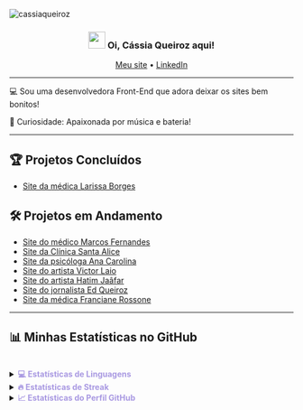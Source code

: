 <!-- Visualizações do Perfil -->
<p align="left"> <img src="https://komarev.com/ghpvc/?username=cassiaqueiroz&label=Profile%20views&color=a999e2&style=flat" alt="cassiaqueiroz" /> </p>

<!-- Título e Saudação -->
<h3 align="center"><img src="https://images.emojiterra.com/google/noto-emoji/animated-emoji/1f44b-1f3fb.gif" width="30px"> Oi, Cássia Queiroz aqui!</h3>

<p align="center">
  <a href="https://cassiaqueirozcodelab.com.br">Meu site</a> •
  <a href="https://www.linkedin.com/in/cassia-queiroz/">LinkedIn</a>
</p>

<!-- Sobre Mim -->
---
💻 Sou uma desenvolvedora Front-End que adora deixar os sites bem bonitos!

🥁 Curiosidade: Apaixonada por música e bateria! 

---

<!-- Seção de Projetos -->
## 🏆 Projetos Concluídos
- [Site da médica Larissa Borges](https://dralarissaborges.com.br)

## 🛠️ Projetos em Andamento
- [Site do médico Marcos Fernandes](https://drmarcosfernandes.com)
- [Site da Clínica Santa Alice](https://cassiaqueiroz.github.io/clinica-santa-alice/)
- [Site da psicóloga Ana Carolina](https://cassiaqueiroz.github.io/ana-carolina/) 
- [Site do artista Victor Laio](https://cassiaqueiroz.github.io/vlaio/) 
- [Site do artista Hatim Jaâfar](https://cassiaqueiroz.github.io/hatim-jaafar/) 
- [Site do jornalista Ed Queiroz](https://cassiaqueiroz.github.io/ed-queiroz/)
- [Site da médica Franciane Rossone](https://cassiaqueiroz.github.io/dra-franciane-rossone/)


---

<!-- Estatísticas do GitHub -->
## 📊 Minhas Estatísticas no GitHub 
<br/>

<div>
  <details>
    <summary><b style="color: #a999e2;">💻 Estatísticas de Linguagens</b></summary>
    <br/>
    <img align="center" src="https://github-readme-stats.vercel.app/api/top-langs?username=cassiaqueiroz&langs_count=10&show_icons=true&locale=pt-br&layout=compact&theme=highcontrast&title_color=a999e2" alt="Estatísticas de linguagens da Cássia" height="192px" width="500px"/>
  </details>
</div>

<div>
  <details>
    <summary><b style="color: #a999e2;">🔥 Estatísticas de Streak</b></summary>
    <br/>
    <img align="center" src="https://github-readme-streak-stats.herokuapp.com/?user=cassiaqueiroz&theme=highcontrast&ring=a999e2&currStreakLabel=a999e2" alt="Estatísticas de Streak da Cássia" />
  </details>
</div>

<div>
  <details>
    <summary><b style="color: #a999e2;">📈 Estatísticas do Perfil GitHub</b></summary>
    <br/>
    <img src="https://github-readme-stats.anuraghazra1.vercel.app/api?username=cassiaqueiroz&show_icons=true&theme=highcontrast&title_color=a999e2" alt="Estatísticas do Perfil da Cássia"/>
  </details>
</div>


